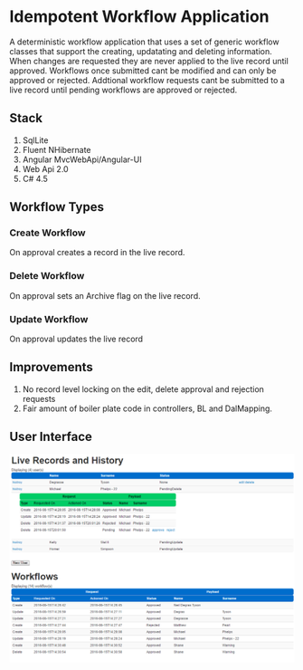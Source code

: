 # Idempotent Workflow Application

A deterministic workflow application that uses a set of generic workflow classes that support the creating, updatating and deleting information. When changes are requested they are never applied to the live record until approved. Workflows once submitted cant be modified and can only be approved or rejected. Addtional workflow requests cant be submitted to a live record until pending workflows are approved or rejected.

## Stack
1. SqlLite 
2. Fluent NHibernate
2. Angular MvcWebApi/Angular-UI
3. Web Api 2.0 
4. C# 4.5

## Workflow Types
### Create Workflow
On approval creates a record in the live record.

### Delete Workflow
On approval sets an Archive flag on the live record.

### Update Workflow
On approval updates the live record

## Improvements
1. No record level locking on the edit, delete approval and rejection requests
2. Fair amount of boiler plate code in controllers, BL and DalMapping.

## User Interface
![User Interface](https://github.com/JonathanSawyer/WorkflowApplication/blob/master/Angular-UI.png)
